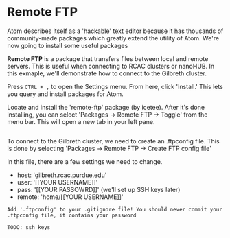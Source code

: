 # Remote FTP
Atom describes itself as a 'hackable' text editor because it has thousands of community-made packages which greatly extend the utility of Atom. We're now going to install some useful packages

**Remote FTP** is a package that transfers files between local and remote servers. This is useful when connecting to RCAC clusters or nanoHUB. In this exmaple, we'll demonstrate how to connect to the Gilbreth cluster.

Press ```CTRL + ,``` to open the Settings menu. From here, click 'Install.' This lets you query and install packages for Atom.

Locate and install the 'remote-ftp' package (by icetee). After it's done installing, you can select 'Packages -> Remote FTP -> Toggle' from the menu bar. This will open a new tab in your left pane.

```{note} The left tab labeled 'project' is your local project folder - the right 'remote' tab is your remote file manager. Remote FTP will sync any remote changes locally
```
To connect to the  Gilbreth cluster, we need to create an .ftpconfig file. This is done by selecting 'Packages -> Remote FTP -> Create FTP config file'

In this file, there are a few settings we need to change.
- host: 'gilbreth.rcac.purdue.edu'
- user: '[[YOUR USERNAME]]'
- pass: '[[YOUR PASSOWRD]]' (we'll set up SSH keys later)
- remote: 'home/[[YOUR USERNAME]]'

```{attention} WARNING
Add '.ftpconfig' to your .gitignore file! You should never commit your .ftpconfig file, it contains your password

TODO: ssh keys
